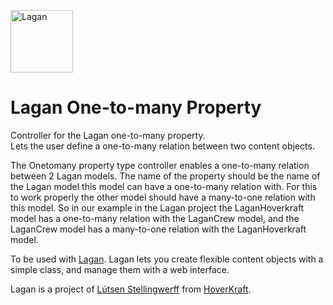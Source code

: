 [<img src="https://cdn.rawgit.com/lutsen/lagan/master/lagan-logo.svg" width="100" alt="Lagan">](https://github.com/lutsen/lagan)

Lagan One-to-many Property
==========================

Controller for the Lagan one-to-many property.  
Lets the user define a one-to-many relation between two content objects.

The Onetomany property type controller enables a one-to-many relation between 2 Lagan models. The name of the property should be the name of the Lagan model this model can have a one-to-many relation with. For this to work properly the other model should have a many-to-one relation with this model. So in our example in the Lagan project the LaganHoverkraft model has a one-to-many relation with the LaganCrew model, and the LaganCrew model has a many-to-one relation with the LaganHoverkraft model.

To be used with [Lagan](https://github.com/lutsen/lagan). Lagan lets you create flexible content objects with a simple class, and manage them with a web interface.

Lagan is a project of [Lútsen Stellingwerff](http://lutsen.land/) from [HoverKraft](http://www.hoverkraft.nl/).